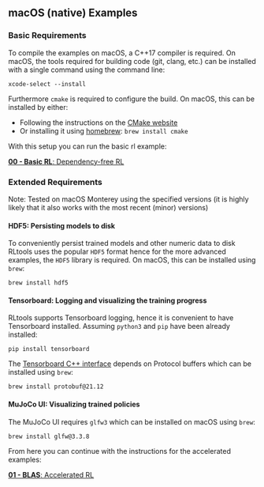 ## macOS (native) Examples
### Basic Requirements
To compile the examples on macOS, a C++17 compiler is required. On macOS, the tools required for building code (git, clang, etc.) can be installed with a single command using the command line:
```
xcode-select --install
```
Furthermore `cmake` is required to configure the build. On macOS, this can be installed by either:
* Following the instructions on the [CMake website](https://cmake.org/install/)
* Or installing it using [homebrew](https://brew.sh/): `brew install cmake`

With this setup you can run the basic rl example:

[__00 - Basic RL__: Dependency-free RL](../examples/00_BASIC_RL.MD)

### Extended Requirements
Note: Tested on macOS Monterey using the specified versions (it is highly likely that it also works with the most recent (minor) versions)
#### HDF5: Persisting models to disk
To conveniently persist trained models and other numeric data to disk RLtools uses the popular `HDF5` format hence for the more advanced examples, the `HDF5` library is required. On macOS, this can be installed using `brew`:
```
brew install hdf5
```
#### Tensorboard: Logging and visualizing the training progress
RLtools supports Tensorboard logging, hence it is convenient to have Tensorboard installed. Assuming `python3` and `pip` have been already installed:
```
pip install tensorboard
```
The [Tensorboard C++ interface](https://github.com/RustingSword/tensorboard_logger) depends on Protocol buffers which can be installed using `brew`:
```
brew install protobuf@21.12
```
#### MuJoCo UI: Visualizing trained policies
The MuJoCo UI requires `glfw3` which can be installed on macOS using `brew`:
```
brew install glfw@3.3.8
```

From here you can continue with the instructions for the accelerated examples:

[__01 - BLAS__: Accelerated RL](../examples/01_BLAS.MD)
